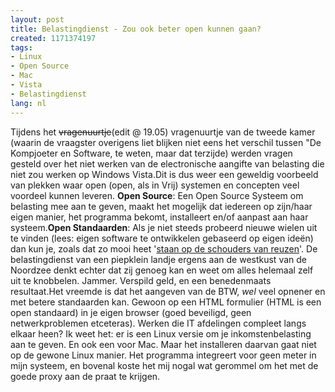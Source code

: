 ```yaml
---
layout: post
title: Belastingdienst - Zou ook beter open kunnen gaan?
created: 1171374197
tags:
- Linux
- Open Source
- Mac
- Vista
- Belastingdienst
lang: nl
---
```

Tijdens het <s>vragenuurtje</s>(edit @ 19.05) vragenuurtje van de tweede kamer  (waarin de vraagster overigens liet blijken niet eens het verschil tussen "De Kompjoeter en Software, te weten, maar dat terzijde) werden vragen gesteld over het niet werken van de electronische aangifte van belasting die niet zou werken op Windows Vista.Dit is dus weer een geweldig voorbeeld van plekken waar open (open, als in Vrij) systemen en concepten veel voordeel kunnen leveren. **Open Source**: Een Open Source Systeem om belasting mee aan te geven, maakt het mogelijk dat iedereen op zijn/haar eigen manier, het programma bekomt, installeert en/of aanpast aan haar systeem.**Open Standaarden**: Als je niet steeds probeerd nieuwe wielen uit te vinden (lees: eigen software te ontwikkelen gebaseerd op eigen ideën) dan kun je, zoals dat zo mooi heet '[staan op de schouders van reuzen](http://en.wikipedia.org/wiki/Standing_on_the_shoulders_of_giants)'. De belastingdienst van een piepklein landje ergens aan de westkust van de Noordzee denkt echter dat zij genoeg kan en weet om alles helemaal zelf uit te knobbelen. Jammer. Verspild geld, en een benedenmaats resultaat.Het vreemde is dat het aangeven van de BTW, _wel_ veel opnener en met betere standaarden kan. Gewoon op een HTML formulier (HTML is een open standaard) in je eigen browser (goed beveiligd, geen netwerkproblemen etceteras). Werken die IT afdelingen compleet langs elkaar heen? Ik weet het: er is een Linux versie om je inkomstenbelasting aan te geven. En ook een voor Mac. Maar het installeren daarvan gaat niet op de gewone Linux manier. Het programma integreert voor geen meter in mijn systeem, en bovenal koste het mij nogal wat gerommel om het met de goede proxy aan de praat te krijgen.
